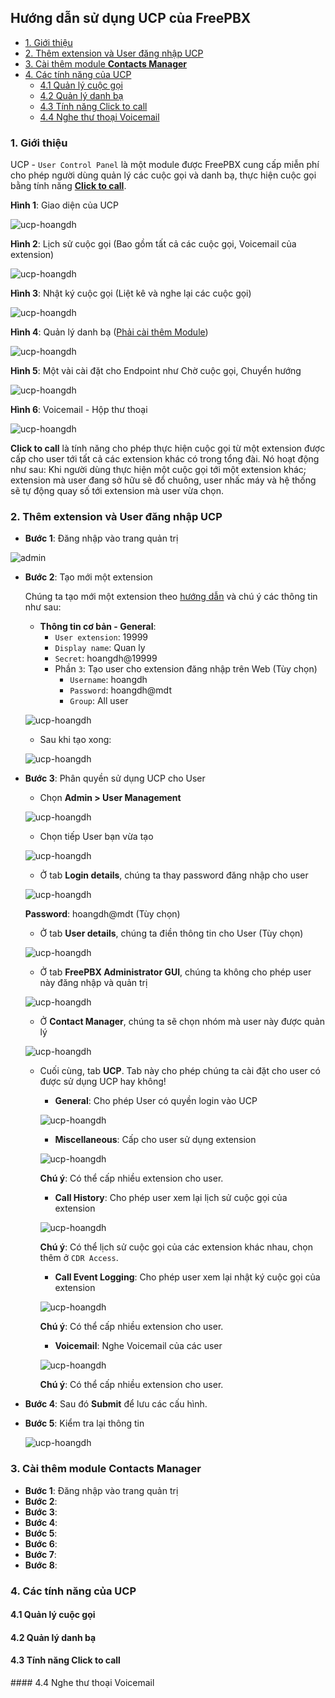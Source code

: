 ## Hướng dẫn sử dụng UCP của FreePBX

- [1. Giới thiệu](1)
- [2. Thêm extension và User đăng nhập UCP](2)
- [3. Cài thêm module **Contacts Manager**](3)
- [4. Các tính năng của UCP](4)
	- [4.1 Quản lý cuộc gọi](41)
	- [4.2 Quản lý danh bạ](42)
	- [4.3 Tính năng Click to call](43)
	- [4.4 Nghe thư thoại Voicemail](44)

<a name="1" />
	
### 1. Giới thiệu

UCP - `User Control Panel` là một module được FreePBX cung cấp miễn phí cho phép người dùng quản lý các cuộc gọi và danh bạ, thực hiện cuộc gọi bằng tính năng [**Click to call**](#ctc).

**Hình 1**: Giao diện của UCP

![ucp-hoangdh](/images/ucp-1-1.png)

**Hình 2**: Lịch sử cuộc gọi (Bao gồm tất cả các cuộc gọi, Voicemail của extension)

![ucp-hoangdh](/images/ucp-1-2.png)

**Hình 3**: Nhật ký cuộc gọi (Liệt kê và nghe lại các cuộc gọi)

![ucp-hoangdh](/images/ucp-1-3.png)

**Hình 4**: Quản lý danh bạ ([Phải cài thêm Module](3))

![ucp-hoangdh](/images/ucp-1-4.png)

**Hình 5**: Một vài cài đặt cho Endpoint như Chờ cuộc gọi, Chuyển hướng

![ucp-hoangdh](/images/ucp-1-5.png)

**Hình 6**: Voicemail - Hộp thư thoại

![ucp-hoangdh](/images/ucp-1-6.png)

<a name="ctc" />

**Click to call** là tính năng cho phép thực hiện cuộc gọi từ một extension được cấp cho user tới tất cả các extension khác có trong tổng đài. Nó hoạt động như sau: Khi người dùng thực hiện một cuộc gọi tới một extension khác; extension mà user đang sở hữu sẽ đổ chuông, user nhấc máy và hệ thống sẽ tự động quay số tới extension mà user vừa chọn.

<a name="2" />

### 2. Thêm extension và User đăng nhập UCP

- **Bước 1**: Đăng nhập vào trang quản trị

![admin](/images/admin-2.png)

- **Bước 2**: Tạo mới một extension

	Chúng ta tạo mới một extension theo [hướng dẫn](/docs/3.Tao-extensions.md) và chú ý các thông tin như sau:

	- **Thông tin cơ bản - General**:
		- `User extension`: 19999
		- `Display name`: Quan ly
		- `Secret`: hoangdh@19999
		- Phần `3`: Tạo user cho extension đăng nhập trên Web (Tùy chọn)
			- `Username`: hoangdh
			- `Password`: hoangdh@mdt
			- `Group`: All user
	
	![ucp-hoangdh](/images/ucp-2-1.png)
	
	- Sau khi tạo xong:
	
	![ucp-hoangdh](/images/ucp-2-2.png)
	
- **Bước 3**: Phân quyền sử dụng UCP cho User
	
	- Chọn **Admin > User Management**
	
	![ucp-hoangdh](/images/ucp-2-3.png)
	
	- Chọn tiếp User bạn vừa tạo
	
	![ucp-hoangdh](/images/ucp-2-4.png)
	
	- Ở tab **Login details**, chúng ta thay password đăng nhập cho user
	
	![ucp-hoangdh](/images/ucp-2-5.png)
	
	**Password**: hoangdh@mdt (Tùy chọn)
	
	- Ở tab **User details**, chúng ta điền thông tin cho User (Tùy chọn)
	
	![ucp-hoangdh](/images/ucp-2-6.png)
	
	- Ở tab **FreePBX Administrator GUI**, chúng ta không cho phép user này đăng nhập và quản trị
	
	![ucp-hoangdh](/images/ucp-2-7.png)

	- Ở **Contact Manager**, chúng ta sẽ chọn nhóm mà user này được quản lý

	![ucp-hoangdh](/images/ucp-2-8.png)
	
	- Cuối cùng, tab **UCP**. Tab này cho phép chúng ta cài đặt cho user có được sử dụng UCP hay không! 
	
		- **General**: Cho phép User có quyền login vào UCP
		
		![ucp-hoangdh](/images/ucp-2-8-1.png)
		
		- **Miscellaneous**: Cấp cho user sử dụng extension
		
		![ucp-hoangdh](/images/ucp-2-8-2.png)
		
		**Chú ý**: Có thể cấp nhiều extension cho user.
		
		- **Call History**: Cho phép user xem lại lịch sử cuộc gọi của extension
		
		![ucp-hoangdh](/images/ucp-2-8-3.png)
		
		**Chú ý**: Có thể lịch sử cuộc gọi của các extension khác nhau, chọn thêm ở `CDR Access`. 
		
		- **Call Event Logging**: Cho phép user xem lại nhật ký cuộc gọi của extension
			
		![ucp-hoangdh](/images/ucp-2-8-4.png)
		
		**Chú ý**: Có thể cấp nhiều extension cho user.
		
		- **Voicemail**: Nghe Voicemail của các user
		
		![ucp-hoangdh](/images/ucp-2-8-5.png)
		
		**Chú ý**: Có thể cấp nhiều extension cho user.
		
- **Bước 4**: Sau đó **Submit** để lưu các cấu hình.

- **Bước 5**: Kiểm tra lại thông tin

	![ucp-hoangdh](/images/ucp-2-9.png)

<a name="3" />

### 3. Cài thêm module **Contacts Manager**

- **Bước 1**: Đăng nhập vào trang quản trị
- **Bước 2**:
- **Bước 3**:
- **Bước 4**:
- **Bước 5**:
- **Bước 6**:
- **Bước 7**:
- **Bước 8**:

<a name="4" />

### 4. Các tính năng của UCP

<a name="41" />

#### 4.1 Quản lý cuộc gọi

<a name="42" />

#### 4.2 Quản lý danh bạ

<a name="43" />

#### 4.3 Tính năng Click to call

<a name="44" />
#### 4.4 Nghe thư thoại Voicemail